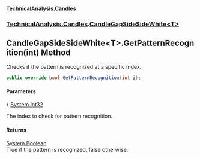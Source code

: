 #### [TechnicalAnalysis\.Candles](Atypical.TechnicalAnalysis.Candles.md 'Atypical\.TechnicalAnalysis\.Candles')
### [TechnicalAnalysis\.Candles](Atypical.TechnicalAnalysis.Candles.md#TechnicalAnalysis.Candles 'TechnicalAnalysis\.Candles').[CandleGapSideSideWhite&lt;T&gt;](CandleGapSideSideWhite_T_.md 'TechnicalAnalysis\.Candles\.CandleGapSideSideWhite\<T\>')

## CandleGapSideSideWhite\<T\>\.GetPatternRecognition\(int\) Method

Checks if the pattern is recognized at a specific index\.

```csharp
public override bool GetPatternRecognition(int i);
```
#### Parameters

<a name='TechnicalAnalysis.Candles.CandleGapSideSideWhite_T_.GetPatternRecognition(int).i'></a>

`i` [System\.Int32](https://docs.microsoft.com/en-us/dotnet/api/System.Int32 'System\.Int32')

The index to check for pattern recognition\.

#### Returns
[System\.Boolean](https://docs.microsoft.com/en-us/dotnet/api/System.Boolean 'System\.Boolean')  
True if the pattern is recognized, false otherwise\.